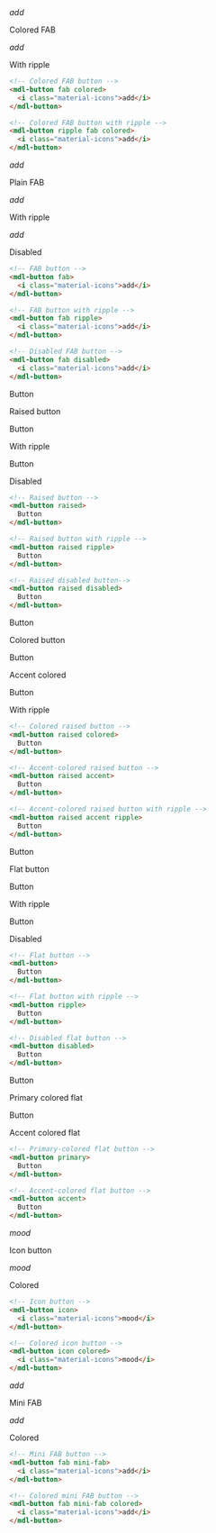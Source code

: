 <div class="mdl-grid">
  <div class="demo-cell mdl-cell mdl-cell--2-col mdl-cell--top mdl-cell--middle">
    <mdl-button fab colored><i class="material-icons">add</i></mdl-button>
    <p class="mdl-typography--caption-color-contrast">Colored FAB</p>
  </div>
  <div class="demo-cell mdl-cell mdl-cell--2-col mdl-cell--top mdl-cell--middle">
    <mdl-button ripple fab colored><i class="material-icons">add</i></mdl-button>
    <p class="mdl-typography--caption-color-contrast">With ripple</p>
  </div>
</div>

```html
<!-- Colored FAB button -->
<mdl-button fab colored>
  <i class="material-icons">add</i>
</mdl-button>

<!-- Colored FAB button with ripple -->
<mdl-button ripple fab colored>
  <i class="material-icons">add</i>
</mdl-button>
```

<div class="mdl-grid">
  <div class="demo-cell mdl-cell mdl-cell--2-col mdl-cell--top mdl-cell--middle">
    <mdl-button fab>
      <i class="material-icons">add</i>
    </mdl-button>
    <p class="mdl-typography--caption-color-contrast">Plain FAB</p>
  </div>
  <div class="demo-cell mdl-cell mdl-cell--2-col mdl-cell--top mdl-cell--middle">
    <mdl-button fab ripple>
      <i class="material-icons">add</i>
    </mdl-button>
    <p class="mdl-typography--caption-color-contrast">With ripple</p>
  </div>
  <div class="demo-cell mdl-cell mdl-cell--2-col mdl-cell--top mdl-cell--middle">
    <mdl-button fab disabled>
      <i class="material-icons">add</i>
    </mdl-button>
    <p class="mdl-typography--caption-color-contrast">Disabled</p>
  </div>
</div>

```html
<!-- FAB button -->
<mdl-button fab>
  <i class="material-icons">add</i>
</mdl-button>

<!-- FAB button with ripple -->
<mdl-button fab ripple>
  <i class="material-icons">add</i>
</mdl-button>

<!-- Disabled FAB button -->
<mdl-button fab disabled>
  <i class="material-icons">add</i>
</mdl-button>
```

<div class="mdl-grid">
  <div class="demo-cell mdl-cell mdl-cell--2-col mdl-cell--top mdl-cell--middle">
    <mdl-button raised>
      Button
    </mdl-button>
    <p class="mdl-typography--caption-color-contrast">Raised button</p>
  </div>
  <div class="demo-cell mdl-cell mdl-cell--2-col mdl-cell--top mdl-cell--middle">
    <mdl-button raised ripple>
      Button
    </mdl-button>
    <p class="mdl-typography--caption-color-contrast">With ripple</p>
  </div>
  <div class="demo-cell mdl-cell mdl-cell--2-col mdl-cell--top mdl-cell--middle">
    <mdl-button raised disabled>
      Button
    </mdl-button>
    <p class="mdl-typography--caption-color-contrast">Disabled</p>
  </div>
</div>

```html
<!-- Raised button -->
<mdl-button raised>
  Button
</mdl-button>

<!-- Raised button with ripple -->
<mdl-button raised ripple>
  Button
</mdl-button>

<!-- Raised disabled button-->
<mdl-button raised disabled>
  Button
</mdl-button>
```

<div class="mdl-grid">
  <div class="demo-cell mdl-cell mdl-cell--2-col mdl-cell--top mdl-cell--middle">
    <mdl-button raised colored>
      Button
    </mdl-button>
    <p class="mdl-typography--caption-color-contrast">Colored button</p>
  </div>
  <div class="demo-cell mdl-cell mdl-cell--2-col mdl-cell--top mdl-cell--middle">
    <mdl-button raised accent>
      Button
    </mdl-button>
    <p class="mdl-typography--caption-color-contrast">Accent colored</p>
  </div>
  <div class="demo-cell mdl-cell mdl-cell--2-col mdl-cell--top mdl-cell--middle">
    <mdl-button raised accent ripple>
      Button
    </mdl-button>
    <p class="mdl-typography--caption-color-contrast">With ripple</p>
  </div>
</div>

```html
<!-- Colored raised button -->
<mdl-button raised colored>
  Button
</mdl-button>

<!-- Accent-colored raised button -->
<mdl-button raised accent>
  Button
</mdl-button>

<!-- Accent-colored raised button with ripple -->
<mdl-button raised accent ripple>
  Button
</mdl-button>
```

<div class="mdl-grid">
  <div class="demo-cell mdl-cell mdl-cell--2-col mdl-cell--top mdl-cell--middle">
    <mdl-button>
      Button
    </mdl-button>
    <p class="mdl-typography--caption-color-contrast">Flat button</p>
  </div>
  <div class="demo-cell mdl-cell mdl-cell--2-col mdl-cell--top mdl-cell--middle">
    <mdl-button ripple>
      Button
    </mdl-button>
    <p class="mdl-typography--caption-color-contrast">With ripple</p>
  </div>
  <div class="demo-cell mdl-cell mdl-cell--2-col mdl-cell--top mdl-cell--middle">
    <mdl-button disabled>
      Button
    </mdl-button>
    <p class="mdl-typography--caption-color-contrast">Disabled</p>
  </div>
</div>

```html
<!-- Flat button -->
<mdl-button>
  Button
</mdl-button>

<!-- Flat button with ripple -->
<mdl-button ripple>
  Button
</mdl-button>

<!-- Disabled flat button -->
<mdl-button disabled>
  Button
</mdl-button>
```

<div class="mdl-grid">
  <div class="demo-cell mdl-cell mdl-cell--2-col mdl-cell--top mdl-cell--middle">
    <mdl-button primary>
      Button
    </mdl-button>
    <p class="mdl-typography--caption-color-contrast">Primary colored flat</p>
  </div>
  <div class="demo-cell mdl-cell mdl-cell--2-col mdl-cell--top mdl-cell--middle">
    <mdl-button accent>
      Button
    </mdl-button>
    <p class="mdl-typography--caption-color-contrast">Accent colored flat</p>
  </div>
</div>

```html
<!-- Primary-colored flat button -->
<mdl-button primary>
  Button
</mdl-button>

<!-- Accent-colored flat button -->
<mdl-button accent>
  Button
</mdl-button>
```

<div class="mdl-grid">
  <div class="demo-cell mdl-cell mdl-cell--2-col mdl-cell--top mdl-cell--middle">
    <mdl-button icon>
      <i class="material-icons">mood</i>
    </mdl-button>
    <p class="mdl-typography--caption-color-contrast">Icon button</p>
  </div>
  <div class="demo-cell mdl-cell mdl-cell--2-col mdl-cell--top mdl-cell--middle">
    <mdl-button icon colored>
      <i class="material-icons">mood</i>
    </mdl-button>
    <p class="mdl-typography--caption-color-contrast">Colored</p>
  </div>
</div>

```html
<!-- Icon button -->
<mdl-button icon>
  <i class="material-icons">mood</i>
</mdl-button>

<!-- Colored icon button -->
<mdl-button icon colored>
  <i class="material-icons">mood</i>
</mdl-button>
```

<div class="mdl-grid">
  <div class="demo-cell mdl-cell mdl-cell--2-col mdl-cell--top mdl-cell--middle">
    <mdl-button fab mini-fab>
      <i class="material-icons">add</i>
    </mdl-button>
    <p class="mdl-typography--caption-color-contrast">Mini FAB</p>
  </div>
  <div class="demo-cell mdl-cell mdl-cell--2-col mdl-cell--top mdl-cell--middle">
    <mdl-button fab mini-fab colored>
      <i class="material-icons">add</i>
    </mdl-button>
    <p class="mdl-typography--caption-color-contrast">Colored</p>
  </div>
</div>

```html
<!-- Mini FAB button -->
<mdl-button fab mini-fab>
  <i class="material-icons">add</i>
</mdl-button>

<!-- Colored mini FAB button -->
<mdl-button fab mini-fab colored>
  <i class="material-icons">add</i>
</mdl-button>
```
